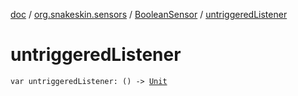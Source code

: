 [doc](../../index.md) / [org.snakeskin.sensors](../index.md) / [BooleanSensor](index.md) / [untriggeredListener](./untriggered-listener.md)

# untriggeredListener

`var untriggeredListener: () -> `[`Unit`](https://kotlinlang.org/api/latest/jvm/stdlib/kotlin/-unit/index.html)